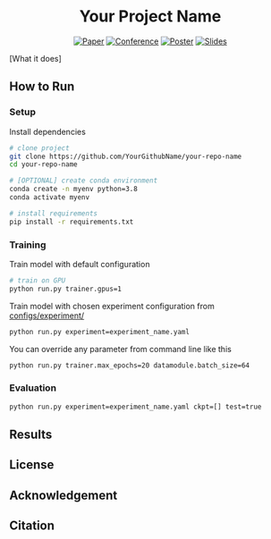 
<div align="center">

# Your Project Name

<a href="https://arxiv.org/abs/2103.13517"><img alt="Paper" src="https://img.shields.io/badge/Paper-ee4c2c?style=flat&logo=arXiv&logoColor=white"></a>
<a href="https://nips.cc/"><img alt="Conference" src="https://img.shields.io/badge/NeurIPS-017F2F?style=flat"></a>
<a href="assets/poster.png"><img alt="Poster" src="https://img.shields.io/badge/Poster-orange?style=flat"></a>
<a href="assets/slides.pdf"><img alt="Slides" src="https://img.shields.io/badge/Slides-gray?style=flat"></a>

</div>

[What it does]

## How to Run

### Setup

Install dependencies

```bash
# clone project
git clone https://github.com/YourGithubName/your-repo-name
cd your-repo-name

# [OPTIONAL] create conda environment
conda create -n myenv python=3.8
conda activate myenv

# install requirements
pip install -r requirements.txt
```

### Training
 
Train model with default configuration

```bash
# train on GPU
python run.py trainer.gpus=1
```

Train model with chosen experiment configuration from [configs/experiment/](configs/experiment/)

```bash
python run.py experiment=experiment_name.yaml
```

You can override any parameter from command line like this

```bash
python run.py trainer.max_epochs=20 datamodule.batch_size=64
```

### Evaluation

```bash
python run.py experiment=experiment_name.yaml ckpt=[] test=true
```

## Results

## License

## Acknowledgement

## Citation

